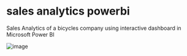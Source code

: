 # sales analytics powerbi
Sales Analytics of a bicycles company using interactive dashboard in Microsoft Power BI

![image](https://user-images.githubusercontent.com/67064676/109568534-58c0da80-7ae7-11eb-84b1-ed5a9a1d4433.png)
